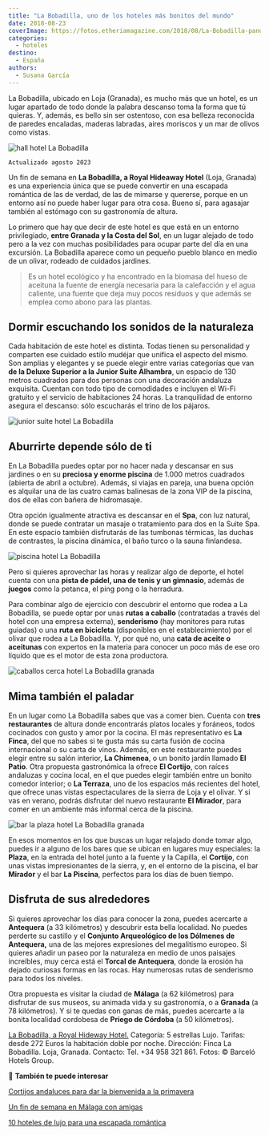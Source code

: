 ```yaml
---
title: "La Bobadilla, uno de los hoteles más bonitos del mundo"
date: 2018-08-23
coverImage: https://fotos.etheriamagazine.com/2018/08/La-Bobadilla-panoramica.jpg
categories: 
  - hoteles
destino: 
  - España
authors: 
  - Susana García
---
```


La Bobadilla, ubicado en Loja (Granada), es mucho más que un hotel, es un lugar apartado 
de todo donde la palabra descanso toma la forma que tú quieras. Y, además, es bello sin 
ser ostentoso, con esa belleza reconocida de paredes encaladas, maderas labradas, aires 
moriscos y un mar de olivos como vistas. 

![hall hotel La Bobadilla](https://fotos.etheriamagazine.com/2018/08/La-Bobadilla-hall.jpg "Hall de entrada de La Bobadilla, a Royal Hideaway Hotel.")

```
Actualizado agosto 2023
```

Un fin de semana en **La Bobadilla, a Royal Hideaway Hotel** (Loja, Granada) es una 
experiencia única que se puede convertir en una escapada romántica de las de verdad, de 
las de mimarse y quererse, porque en un entorno así no puede haber lugar para otra cosa. 
Bueno sí, para agasajar también al estómago con su gastronomía de altura. 

Lo primero que hay que decir de este hotel es que está en un entorno privilegiado, 
**entre Granada y la Costa del Sol**, en un lugar alejado de todo pero a la vez con 
muchas posibilidades para ocupar parte del día en una excursión. La Bobadilla aparece 
como un pequeño pueblo blanco en medio de un olivar, rodeado de cuidados jardines. 

> Es un hotel ecológico y ha encontrado en la biomasa del hueso de aceituna la fuente de 
> energía necesaria para la calefacción y el agua caliente, una fuente que deja muy pocos 
> residuos y que además se emplea como abono para las plantas. 

## Dormir escuchando los sonidos de la naturaleza

Cada habitación de este hotel es distinta. Todas tienen su personalidad y comparten ese 
cuidado estilo mudéjar que unifica el aspecto del mismo. Son amplias y elegantes y se 
puede elegir entre varias categorías que van **de la Deluxe Superior a la Junior Suite 
Alhambra**, un espacio de 130 metros cuadrados para dos personas con una decoración 
andaluza exquisita. Cuentan con todo tipo de comodidades e incluyen el Wi-Fi gratuito y 
el servicio de habitaciones 24 horas. La tranquilidad de entorno asegura el descanso: 
sólo escucharás el trino de los pájaros. 

![junior suite hotel La Bobadilla](https://fotos.etheriamagazine.com/2018/08/La-Bobadilla-suite.jpg "Junior Suite Alhambra.")

## Aburrirte depende sólo de ti

En La Bobadilla puedes optar por no hacer nada y descansar en sus jardines o en su 
**preciosa y enorme piscina** de 1.000 metros cuadrados (abierta de abril a octubre). 
Además, si viajas en pareja, una buena opción es alquilar una de las cuatro camas 
balinesas de la zona VIP de la piscina, dos de ellas con bañera de hidromasaje. 

Otra opción igualmente atractiva es descansar en el **Spa**, con luz natural, donde se 
puede contratar un masaje o tratamiento para dos en la Suite Spa. En este espacio 
también disfrutarás de las tumbonas térmicas, las duchas de contrastes, la piscina 
dinámica, el baño turco o la sauna finlandesa. 

![piscina hotel La Bobadilla](https://fotos.etheriamagazine.com/2018/08/La-Bobadilla-piscina.jpg "Piscina de La Bobadilla, a Royal Hideaway Hotel.")

Pero si quieres aprovechar las horas y realizar algo de deporte, el hotel cuenta con una 
**pista de pádel, una de tenis y un gimnasio**, además de **juegos** como la petanca, el 
ping pong o la herradura. 

Para combinar algo de ejercicio con descubrir el entorno que rodea a La Bobadilla, se 
puede optar por unas **rutas a caballo** (contratadas a través del hotel con una empresa 
externa), **senderismo** (hay monitores para rutas guiadas) o una **ruta en bicicleta** 
(disponibles en el establecimiento) por el olivar que rodea a La Bobadilla. Y, por qué 
no, una **cata de aceite o aceitunas** con expertos en la materia para conocer un poco 
más de ese oro líquido que es el motor de esta zona productora. 

![caballos cerca hotel La Bobadilla granada](https://fotos.etheriamagazine.com/2018/08/La-Bobadilla-caballos.jpg "Caballos en las inmediaciones del hotel.")

## Mima también el paladar

En un lugar como La Bobadilla sabes que vas a comer bien. Cuenta con **tres 
restaurantes** de altura donde encontrarás platos locales y foráneos, todos cocinados 
con gusto y amor por la cocina. El más representativo es **La Finca**, del que no sabes 
si te gusta más su carta fusión de cocina internacional o su carta de vinos. Además, en 
este restaurante puedes elegir entre su salón interior, **La Chimenea**, o un bonito 
jardín llamado **El Patio**. Otra propuesta gastronómica la ofrece **El Cortijo**, con 
raíces andaluzas y cocina local, en el que puedes elegir también entre un bonito comedor 
interior; o **La Terraza**, uno de los espacios más recientes del hotel, que ofrece unas 
vistas espectaculares de la sierra de Loja y el olivar. Y si vas en verano, podrás 
disfrutar del nuevo restaurante **El Mirador**, para comer en un ambiente más informal 
cerca de la piscina. 

![bar la plaza hotel La Bobadilla granada](https://fotos.etheriamagazine.com/2018/08/La-Bobadilla-bar-Patio.jpg "Bar La Plaza.")

En esos momentos en los que buscas un lugar relajado donde tomar algo, puedes ir a 
alguno de los bares que se ubican en lugares muy especiales: la **Plaza**, en la entrada 
del hotel junto a la fuente y la Capilla, el **Cortijo**, con unas vistas impresionantes 
de la sierra, y, en el entorno de la piscina, el bar **Mirador** y el bar **La 
Piscina**, perfectos para los días de buen tiempo. 

## Disfruta de sus alrededores

Si quieres aprovechar los días para conocer la zona, puedes acercarte a **Antequera** (a 
33 kilómetros) y descubrir esta bella localidad. No puedes perderte su castillo y el 
**Conjunto Arqueológico de los Dólmenes de Antequera,** una de las mejores expresiones 
del megalitismo europeo. Si quieres añadir un paseo por la naturaleza en medio de unos 
paisajes increíbles, muy cerca está el **Torcal de Antequera**, donde la erosión ha 
dejado curiosas formas en las rocas. Hay numerosas rutas de senderismo para todos los 
niveles. 

Otra propuesta es visitar la ciudad de **Málaga** (a 62 kilómetros) para disfrutar de 
sus museos, su animada vida y su gastronomía, o a **Granada** (a 78 kilómetros). Y si te 
quedas con ganas de más, puedes acercarte a la bonita localidad cordobesa de **Priego de 
Córdoba** (a 50 kilómetros). 

[La Bobadilla, a Royal Hideway 
Hotel.](https://www.barcelo.com/es/royal-hideaway/hoteles/espana/andalucia/loja-granada/la-bobadilla-a-royal-hideaway-hotel/) 
Categoría: 5 estrellas Lujo. Tarifas: desde 272 Euros la habitación doble por noche. 
Dirección: Finca La Bobadilla. Loja, Granada. Contacto: Tel. +34 958 321 861. Fotos: © 
Barceló Hotels Group. 

📌 **También te puede interesar** 

[Cortijos andaluces para dar la bienvenida a la 
primavera](https://etheriamagazine.com/2021/03/16/cortijos-andaluces-viaje-amigas/) 

[Un fin de semana en Málaga con 
amigas](https://etheriamagazine.com/2021/05/03/fin-de-semana-con-amigas-en-malaga/) 

[10 hoteles de lujo para una escapada 
romántica](https://etheriamagazine.com/2021/01/21/hoteles-de-lujo-escapada-romantica-2021/)
